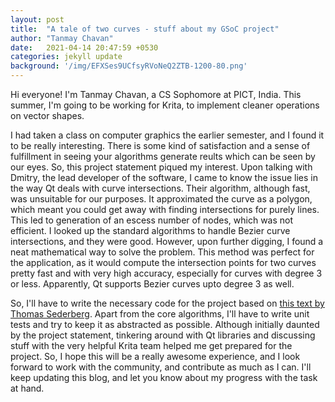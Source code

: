 ```yaml
---
layout: post
title:  "A tale of two curves - stuff about my GSoC project"
author: "Tanmay Chavan"
date:   2021-04-14 20:47:59 +0530
categories: jekyll update
background: '/img/EFXSes9UCfsyRVoNeQ2ZTB-1200-80.png'
---
```


Hi everyone! I'm Tanmay Chavan, a CS Sophomore at PICT, India. This summer, I'm going to be working for Krita, to implement cleaner operations on vector shapes.

   I had taken a class on computer graphics the earlier semester, and I found it to be really interesting. There is some kind of satisfaction and a sense of fulfillment in seeing your algorithms generate reults which can be seen by our eyes. So, this project statement piqued my interest. Upon talking with Dmitry, the lead developer of the software, I came to know the issue lies in the way Qt deals with curve intersections. Their algorithm, although fast, was unsuitable for our purposes. It approximated the curve as a polygon, which meant you could get away with finding intersections for purely lines. This led to generation of an escess number of nodes, which was not efficient. I looked up the standard algorithms to handle Bezier curve intersections, and they were good. However, upon further digging, I found a neat mathematical way to solve the problem. This method was perfect for the application, as it would compute the intersection points for two curves pretty fast and with very high accuracy, especially for curves with degree 3 or less. Apparently, Qt supports Bezier curves upto degree 3 as well.

   So, I'll have to write the necessary code for the project based on [this text by Thomas Sederberg][sederberg]. Apart from the core algorithms, I'll have to write unit tests and try to keep it as abstracted as possible. Although initially daunted by the project statement, tinkering around with Qt libraries and discussing stuff with the very helpful Krita team helped me get prepared for the project. So, I hope this will be a really awesome experience, and I look forward to work with the community, and contribute as much as I can. I'll keep updating this blog, and let you know about my progress with the task at hand.

[sederberg]: https://scholarsarchive.byu.edu/facpub/1/